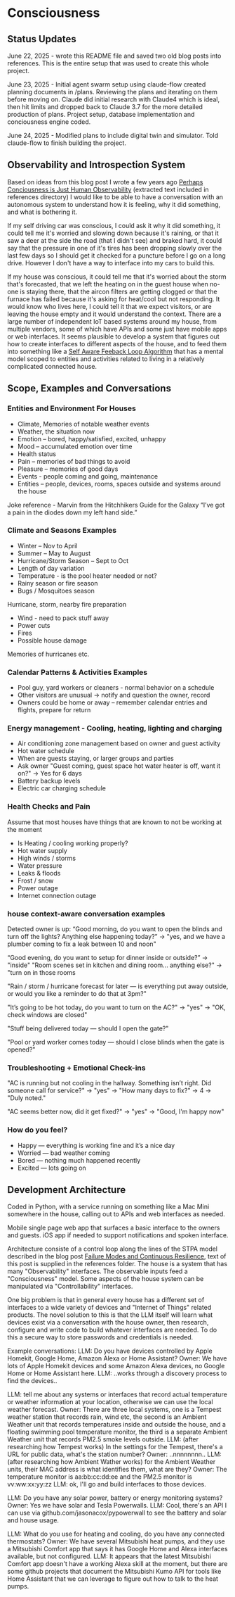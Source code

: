 # Consciousness

## Status Updates
June 22, 2025 - wrote this README file and saved two old blog posts into references. This is the entire setup that was used to create this whole project.

June 23, 2025 - Initial agent swarm setup using claude-flow created planning documents in /plans. Reviewing the plans and iterating on them before moving on. Claude did initial research with Claude4 which is ideal, then hit limits and dropped back to Claude 3.7 for the more detailed production of plans. Project setup, database implementation and conciousness engine coded.

June 24, 2025 - Modified plans to include digital twin and simulator. Told claude-flow to finish building the project.

## Observability and Introspection System

Based on ideas from this blog post I wrote a few years ago [Perhaps Conciousness is Just Human Observability](https://medium.com/@adrianco/perhaps-consciousness-is-just-human-observability-84dfda40d70f) (extracted text included in references directory) I would like to be able to have a conversation with an autonomous system to understand how it is feeling, why it did something, and what is bothering it.

If my self driving car was conscious, I could ask it why it did something, it could tell me it's worried and slowing down because it's raining, or that it saw a deer at the side the road (that I didn't see) and braked hard, it could say that the pressure in one of it's tires has been dropping slowly over the last few days so I should get it checked for a puncture before I go on a long drive. However I don't have a way to interface into my cars to build this.

If my house was conscious, it could tell me that it's worried about the storm that's forecasted, that we left the heating on in the guest house when no-one is staying there, that the aircon filters are getting clogged or that the furnace has failed because it's asking for heat/cool but not responding. It would know who lives here, I could tell it that we expect visitors, or are leaving the house empty and it would understand the context. There are a large number of independent IoT based systems around my house, from multiple vendors, some of which have APIs and some just have mobile apps or web interfaces. It seems plausible to develop a system that figures out how to create interfaces to different aspects of the house, and to feed them into something like a [Self Aware Feeback Loop Algorithm](https://github.com/ruvnet/safla) that has a mental model scoped to entities and activities related to living in a relatively complicated connected house.

## Scope, Examples and Conversations

### Entities and Environment For Houses
- Climate, Memories of notable weather events
- Weather, the situation now
- Emotion – bored, happy/satisfied, excited, unhappy
- Mood – accumulated emotion over time
- Health status
- Pain – memories of bad things to avoid
- Pleasure – memories of good days
- Events - people coming and going, maintenance
- Entities – people, devices, rooms, spaces outside and systems around the house

Joke reference - Marvin from the Hitchhikers Guide for the Galaxy “I’ve got a pain in the diodes down my left hand side.”

### Climate and Seasons Examples
- Winter – Nov to April
- Summer – May to August
- Hurricane/Storm Season – Sept to Oct
- Length of day variation
- Temperature - is the pool heater needed or not?
- Rainy season or fire season
- Bugs / Mosquitoes season

Hurricane, storm, nearby fire preparation
- Wind - need to pack stuff away
- Power cuts
- Fires
- Possible house damage

Memories of hurricanes etc.

### Calendar Patterns & Activities Examples
- Pool guy, yard workers or cleaners - normal behavior on a schedule
- Other visitors are unusual → notify and question the owner, record
- Owners could be home or away – remember calendar entries and flights, prepare for return

### Energy management - Cooling, heating, lighting and charging
- Air conditioning zone management based on owner and guest activity
- Hot water schedule
- When are guests staying, or larger groups and parties
- Ask owner "Guest coming, guest space hot water heater is off, want it on?" → Yes for 6 days
- Battery backup levels
- Electric car charging schedule

### Health Checks and Pain
Assume that most houses have things that are known to not be working at the moment
- Is Heating / cooling working properly?
- Hot water supply
- High winds / storms
- Water pressure
- Leaks & floods
- Frost / snow
- Power outage
- Internet connection outage

### house context-aware conversation examples
Detected owner is up: “Good morning, do you want to open the blinds and turn off the lights? Anything else happening today?”
→ "yes, and we have a plumber coming to fix a leak between 10 and noon"

“Good evening, do you want to setup for dinner inside or outside?”
→ "inside"
"Room scenes set in kitchen and dining room... anything else?"
→ "turn on <your choice of music> in those rooms

"Rain / storm / hurricane forecast for later — is everything put away outside, or would you like a reminder to do that at 3pm?"

"It’s going to be hot today, do you want to turn on the AC?"
→ "yes" → "OK, check windows are closed"

"Stuff being delivered today — should I open the gate?"

"Pool or yard worker comes today — should I close blinds when the gate is opened?"

### Troubleshooting + Emotional Check-ins
"AC is running but not cooling in the hallway. Something isn’t right. Did someone call for service?"
→ "yes"
→ "How many days to fix?" → 4
→ "Duly noted."

"AC seems better now, did it get fixed?"
→ "yes"
→ "Good, I'm happy now"

### How do you feel?
- Happy — everything is working fine and it’s a nice day
- Worried — bad weather coming
- Bored — nothing much happened recently
- Excited — lots going on

## Development Architecture
Coded in Python, with a service running on something like a Mac Mini somewhere in the house, calling out to APIs and web interfaces as needed.

Mobile single page web app that surfaces a basic interface to the owners and guests. iOS app if needed to support notifications and spoken interface.

Architecture consiste of a control loop along the lines of the STPA model described in the blog post [Failure Modes and Continuous Resilience](https://medium.com/@adrianco/failure-modes-and-continuous-resilience-6553078caad5), text of this post is supplied in the references folder.
The house is a system that has many "Observability" interfaces. The observable inputs feed a "Consciousness" model. Some aspects of the house system can be manipulated via "Controllability" interfaces.

One big problem is that in general every house has a different set of interfaces to a wide variety of devices and "Internet of Things" related products. The novel solution to this is that the LLM itself will learn what devices exist via a conversation with the house owner, then research, configure and write code to build whatever interfaces are needed. To do this a secure way to store passwords and credentials is needed.

Example conversations:
LLM: Do you have devices controlled by Apple Homekit, Google Home, Amazon Alexa or Home Assistant?
Owner: We have lots of Apple Homekit devices and some Amazon Alexa devices, no Google Home or Home Assistant here.
LLM: ..works through a discovery process to find the devices..

LLM: tell me about any systems or interfaces that record actual temperature or weather information at your location, otherwise we can use the local weather forecast.
Owner: There are three local systems, one is a Tempest weather station that records rain, wind etc, the second is an Ambient Weather unit that records temperatures inside and outside the house, and a floating swimming pool temperature monitor, the third is a separate Ambient Weather unit that records PM2.5 smoke levels outside.
LLM: (after researching how Tempest works) In the settings for the Tempest, there's a URL for public data, what's the station number?
Owner: ..nnnnnnnn..
LLM: (after researching how Ambient Wather works) for the Ambient Weather units, their MAC address is what identifies them, what are they?
Owner: The temperature monitor is aa:bb:cc:dd:ee and the PM2.5 monitor is vv:ww:xx:yy:zz
LLM: ok, I'll go and build interfaces to those devices.

LLM: Do you have any solar power, battery or energy monitoring systems?
Owner: Yes we have solar and Tesla Powerwalls.
LLM: Cool, there's an API I can use via github.com/jasonacox/pypowerwall to see the battery and solar and house usage.

LLM: What do you use for heating and cooling, do you have any connected thermostats?
Owner: We have several Mitsubishi heat pumps, and they use a Mitsubishi Comfort app that says it has Google Home and Alexa interfaces available, but not configured.
LLM: It appears that the latest Mitsubishi Comfort app doesn't have a working Alexa skill at the moment, but there are some github projects that document the Mitsubishi Kumo API for tools like Home Assistant that we can leverage to figure out how to talk to the heat pumps.
